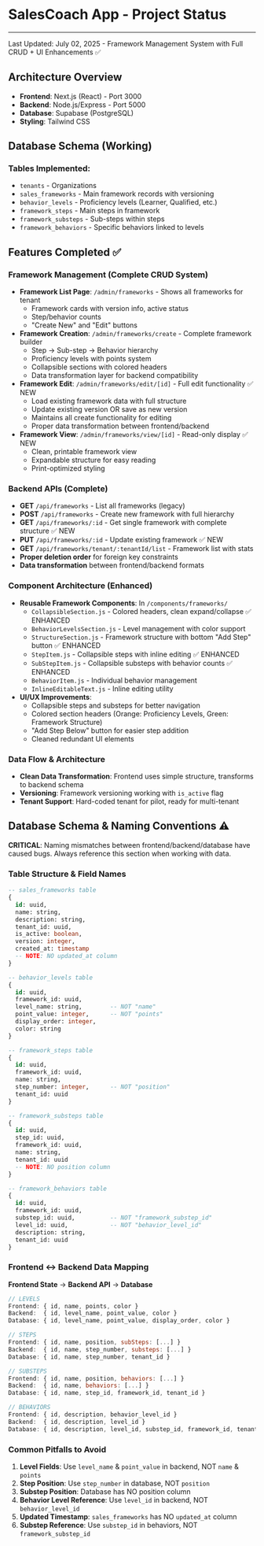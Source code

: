 # SalesCoach App - Project Status
---
Last Updated: July 02, 2025 - Framework Management System with Full CRUD + UI Enhancements ✅

## Architecture Overview
- **Frontend**: Next.js (React) - Port 3000
- **Backend**: Node.js/Express - Port 5000  
- **Database**: Supabase (PostgreSQL)
- **Styling**: Tailwind CSS

## Database Schema (Working)
### Tables Implemented:
- `tenants` - Organizations
- `sales_frameworks` - Main framework records with versioning
- `behavior_levels` - Proficiency levels (Learner, Qualified, etc.)
- `framework_steps` - Main steps in framework
- `framework_substeps` - Sub-steps within steps
- `framework_behaviors` - Specific behaviors linked to levels

## Features Completed ✅

### Framework Management (Complete CRUD System)
- **Framework List Page**: `/admin/frameworks` - Shows all frameworks for tenant
  - Framework cards with version info, active status
  - Step/behavior counts
  - "Create New" and "Edit" buttons
- **Framework Creation**: `/admin/frameworks/create` - Complete framework builder
  - Step → Sub-step → Behavior hierarchy
  - Proficiency levels with points system
  - Collapsible sections with colored headers
  - Data transformation layer for backend compatibility
- **Framework Edit**: `/admin/frameworks/edit/[id]` - Full edit functionality ✅ NEW
  - Load existing framework data with full structure
  - Update existing version OR save as new version
  - Maintains all create functionality for editing
  - Proper data transformation between frontend/backend
- **Framework View**: `/admin/frameworks/view/[id]` - Read-only display ✅ NEW
  - Clean, printable framework view
  - Expandable structure for easy reading
  - Print-optimized styling

### Backend APIs (Complete)
- **GET** `/api/frameworks` - List all frameworks (legacy)
- **POST** `/api/frameworks` - Create new framework with full hierarchy
- **GET** `/api/frameworks/:id` - Get single framework with complete structure ✅ NEW
- **PUT** `/api/frameworks/:id` - Update existing framework ✅ NEW
- **GET** `/api/frameworks/tenant/:tenantId/list` - Framework list with stats
- **Proper deletion order** for foreign key constraints
- **Data transformation** between frontend/backend formats

### Component Architecture (Enhanced)
- **Reusable Framework Components**: In `/components/frameworks/`
  - `CollapsibleSection.js` - Colored headers, clean expand/collapse ✅ ENHANCED
  - `BehaviorLevelsSection.js` - Level management with color support
  - `StructureSection.js` - Framework structure with bottom "Add Step" button ✅ ENHANCED
  - `StepItem.js` - Collapsible steps with inline editing ✅ ENHANCED
  - `SubStepItem.js` - Collapsible substeps with behavior counts ✅ ENHANCED
  - `BehaviorItem.js` - Individual behavior management
  - `InlineEditableText.js` - Inline editing utility
- **UI/UX Improvements**:
  - Collapsible steps and substeps for better navigation
  - Colored section headers (Orange: Proficiency Levels, Green: Framework Structure)
  - "Add Step Below" button for easier step addition
  - Cleaned redundant UI elements

### Data Flow & Architecture
- **Clean Data Transformation**: Frontend uses simple structure, transforms to backend schema
- **Versioning**: Framework versioning working with `is_active` flag
- **Tenant Support**: Hard-coded tenant for pilot, ready for multi-tenant

## Database Schema & Naming Conventions ⚠️
**CRITICAL**: Naming mismatches between frontend/backend/database have caused bugs. Always reference this section when working with data.

### Table Structure & Field Names
```sql
-- sales_frameworks table
{
  id: uuid,
  name: string,
  description: string,
  tenant_id: uuid,
  is_active: boolean,
  version: integer,
  created_at: timestamp
  -- NOTE: NO updated_at column
}

-- behavior_levels table  
{
  id: uuid,
  framework_id: uuid,
  level_name: string,        -- NOT "name" 
  point_value: integer,      -- NOT "points"
  display_order: integer,
  color: string
}

-- framework_steps table
{
  id: uuid,
  framework_id: uuid,
  name: string,
  step_number: integer,      -- NOT "position"
  tenant_id: uuid
}

-- framework_substeps table
{
  id: uuid,
  step_id: uuid,
  framework_id: uuid,
  name: string,
  tenant_id: uuid
  -- NOTE: NO position column
}

-- framework_behaviors table  
{
  id: uuid,
  framework_id: uuid,
  substep_id: uuid,          -- NOT "framework_substep_id"
  level_id: uuid,            -- NOT "behavior_level_id"
  description: string,
  tenant_id: uuid
}
```

### Frontend ↔ Backend Data Mapping
**Frontend State** → **Backend API** → **Database**

```javascript
// LEVELS
Frontend: { id, name, points, color }
Backend:  { id, level_name, point_value, color }  
Database: { id, level_name, point_value, display_order, color }

// STEPS  
Frontend: { id, name, position, subSteps: [...] }
Backend:  { id, name, step_number, substeps: [...] }
Database: { id, name, step_number, tenant_id }

// SUBSTEPS
Frontend: { id, name, position, behaviors: [...] }  
Backend:  { id, name, behaviors: [...] }
Database: { id, name, step_id, framework_id, tenant_id }

// BEHAVIORS
Frontend: { id, description, behavior_level_id }
Backend:  { id, description, level_id }
Database: { id, description, level_id, substep_id, framework_id, tenant_id }
```

### Common Pitfalls to Avoid
1. **Level Fields**: Use `level_name` & `point_value` in backend, NOT `name` & `points`
2. **Step Position**: Use `step_number` in database, NOT `position` 
3. **Substep Position**: Database has NO position column
4. **Behavior Level Reference**: Use `level_id` in backend, NOT `behavior_level_id`
5. **Updated Timestamp**: `sales_frameworks` has NO `updated_at` column
6. **Substep Reference**: Use `substep_id` in behaviors, NOT `framework_substep_id`